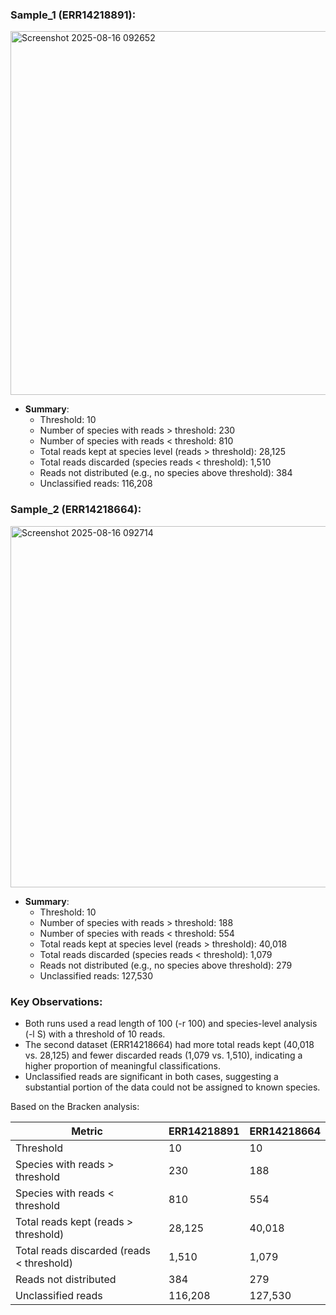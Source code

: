 
### Sample_1 (ERR14218891):
<img width="1912" height="582" alt="Screenshot 2025-08-16 092652" src="https://github.com/user-attachments/assets/606b8e39-2c05-4ef6-9910-124088d9b812" />

- **Summary**:
  - Threshold: 10
  - Number of species with reads > threshold: 230
  - Number of species with reads < threshold: 810
  - Total reads kept at species level (reads > threshold): 28,125
  - Total reads discarded (species reads < threshold): 1,510
  - Reads not distributed (e.g., no species above threshold): 384
  - Unclassified reads: 116,208

### Sample_2 (ERR14218664):
<img width="1899" height="578" alt="Screenshot 2025-08-16 092714" src="https://github.com/user-attachments/assets/7a357ac5-5338-4876-ad97-213b0aa40789" />

- **Summary**:
  - Threshold: 10
  - Number of species with reads > threshold: 188
  - Number of species with reads < threshold: 554
  - Total reads kept at species level (reads > threshold): 40,018
  - Total reads discarded (species reads < threshold): 1,079
  - Reads not distributed (e.g., no species above threshold): 279
  - Unclassified reads: 127,530

### Key Observations:
- Both runs used a read length of 100 (-r 100) and species-level analysis (-l S) with a threshold of 10 reads.
- The second dataset (ERR14218664) had more total reads kept (40,018 vs. 28,125) and fewer discarded reads (1,079 vs. 1,510), indicating a higher proportion of meaningful classifications.
- Unclassified reads are significant in both cases, suggesting a substantial portion of the data could not be assigned to known species.

Based on the Bracken analysis:

| **Metric**                   | **ERR14218891** | **ERR14218664** |
|------------------------------|-----------------|-----------------|
| Threshold                    | 10              | 10              |
| Species with reads > threshold | 230             | 188             |
| Species with reads < threshold | 810             | 554             |
| Total reads kept (reads > threshold) | 28,125       | 40,018          |
| Total reads discarded (reads < threshold) | 1,510     | 1,079           |
| Reads not distributed        | 384             | 279             |
| Unclassified reads           | 116,208         | 127,530         |

